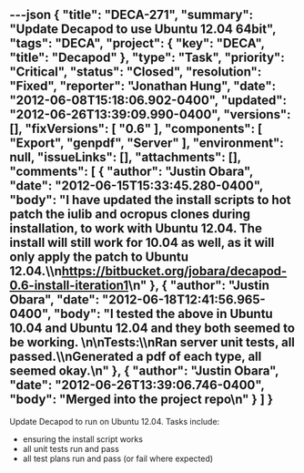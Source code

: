 ---json
{
  "title": "DECA-271",
  "summary": "Update Decapod to use Ubuntu 12.04 64bit",
  "tags": "DECA",
  "project": {
    "key": "DECA",
    "title": "Decapod"
  },
  "type": "Task",
  "priority": "Critical",
  "status": "Closed",
  "resolution": "Fixed",
  "reporter": "Jonathan Hung",
  "date": "2012-06-08T15:18:06.902-0400",
  "updated": "2012-06-26T13:39:09.990-0400",
  "versions": [],
  "fixVersions": [
    "0.6"
  ],
  "components": [
    "Export",
    "genpdf",
    "Server"
  ],
  "environment": null,
  "issueLinks": [],
  "attachments": [],
  "comments": [
    {
      "author": "Justin Obara",
      "date": "2012-06-15T15:33:45.280-0400",
      "body": "I have updated the install scripts to hot patch the iulib and ocropus clones during installation, to work with Ubuntu 12.04. The install will still work for 10.04 as well, as it will only apply the patch to Ubuntu 12.04.\\\n<https://bitbucket.org/jobara/decapod-0.6-install-iteration1>\n"
    },
    {
      "author": "Justin Obara",
      "date": "2012-06-18T12:41:56.965-0400",
      "body": "I tested the above in Ubuntu 10.04 and Ubuntu 12.04 and they both seemed to be working.&#x20;\n\nTests:\\\nRan server unit tests, all passed.\\\nGenerated a pdf of each type, all seemed okay.\n"
    },
    {
      "author": "Justin Obara",
      "date": "2012-06-26T13:39:06.746-0400",
      "body": "Merged into the project repo\n"
    }
  ]
}
---
Update Decapod to run on Ubuntu 12.04. Tasks include:

* ensuring the install script works
* all unit tests run and pass
* all test plans run and pass (or fail where expected)

        
